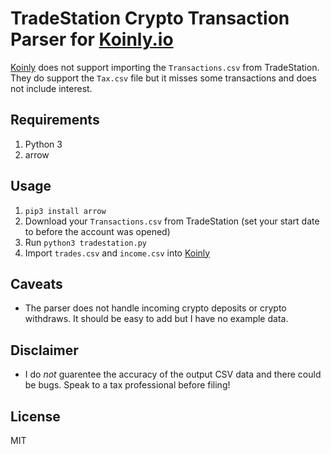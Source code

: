 TradeStation Crypto Transaction Parser for [Koinly.io](https://koinly.io/?via=6BCBDC5B)
===

[Koinly](https://koinly.io/?via=6BCBDC5B) does not support importing the `Transactions.csv` from TradeStation. They do support the `Tax.csv` file but it misses some transactions and does not include interest.

Requirements
---

1. Python 3
1. arrow

Usage
---

1. `pip3 install arrow`
1. Download your `Transactions.csv` from TradeStation (set your start date to before the account was opened)
1. Run `python3 tradestation.py`
1. Import `trades.csv` and `income.csv` into [Koinly](https://koinly.io/?via=6BCBDC5B)

Caveats
---

- The parser does not handle incoming crypto deposits or crypto withdraws. It should be easy to add but I have no example data.

Disclaimer
---

- I do _not_ guarentee the accuracy of the output CSV data and there could be bugs. Speak to a tax professional before filing!

License
---

MIT